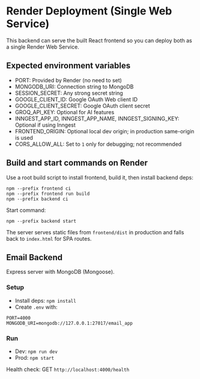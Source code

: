 # Render Deployment (Single Web Service)

This backend can serve the built React frontend so you can deploy both as a single Render Web Service.

## Expected environment variables

- PORT: Provided by Render (no need to set)
- MONGODB_URI: Connection string to MongoDB
- SESSION_SECRET: Any strong secret string
- GOOGLE_CLIENT_ID: Google OAuth Web client ID
- GOOGLE_CLIENT_SECRET: Google OAuth client secret
- GROQ_API_KEY: Optional for AI features
- INNGEST_APP_ID, INNGEST_APP_NAME, INNGEST_SIGNING_KEY: Optional if using Inngest
- FRONTEND_ORIGIN: Optional local dev origin; in production same-origin is used
- CORS_ALLOW_ALL: Set to `1` only for debugging; not recommended

## Build and start commands on Render

Use a root build script to install frontend, build it, then install backend deps:

```
npm --prefix frontend ci
npm --prefix frontend run build
npm --prefix backend ci
```

Start command:

```
npm --prefix backend start
```

The server serves static files from `frontend/dist` in production and falls back to `index.html` for SPA routes.

## Email Backend

Express server with MongoDB (Mongoose).

### Setup
- Install deps: `npm install`
- Create `.env` with:

```
PORT=4000
MONGODB_URI=mongodb://127.0.0.1:27017/email_app
```

### Run
- Dev: `npm run dev`
- Prod: `npm start`

Health check: GET `http://localhost:4000/health`



